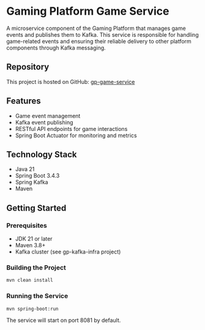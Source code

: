 # Gaming Platform Game Service

A microservice component of the Gaming Platform that manages game events and publishes them to Kafka. This service is responsible for handling game-related events and ensuring their reliable delivery to other platform components through Kafka messaging.

## Repository

This project is hosted on GitHub: [gp-game-service](https://github.com/jaclondon11/gp-game-service)

## Features

- Game event management
- Kafka event publishing
- RESTful API endpoints for game interactions
- Spring Boot Actuator for monitoring and metrics

## Technology Stack

- Java 21
- Spring Boot 3.4.3
- Spring Kafka
- Maven

## Getting Started

### Prerequisites

- JDK 21 or later
- Maven 3.8+
- Kafka cluster (see gp-kafka-infra project)

### Building the Project

```bash
mvn clean install
```

### Running the Service

```bash
mvn spring-boot:run
```

The service will start on port 8081 by default.

